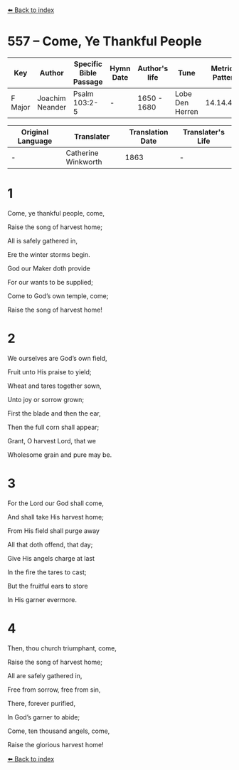 [⬅️ Back to index](../README.md)

# 557 – Come, Ye Thankful People

Key | Author   | Specific Bible Passage     |Hymn Date |Author's life |Tune |Metrical Pattern   |Composer/Source                                                                                        
-- | --------- | ---------------------------|----------|--------------|-----|-------------------|-------------   
F Major  | Joachim Neander      | Psalm 103:2-5 | -  | 1650 - 1680 | Lobe Den Herren | 14.14.4.7.8 | Chorale Book for England, 1863 

Original Language | Translater | Translation Date   | Translater's Life     
----------------- | --------- | --------------------|-------------   
\-  | Catherine Winkworth      | 1863 | -  | 1827 - 1878 



# 1

Come, ye thankful people, come,

Raise the song of harvest home;

All is safely gathered in,

Ere the winter storms begin.

God our Maker doth provide

For our wants to be supplied;

Come to God’s own temple, come;

Raise the song of harvest home!



# 2

We ourselves are God’s own field,

Fruit unto His praise to yield;

Wheat and tares together sown,

Unto joy or sorrow grown;

First the blade and then the ear,

Then the full corn shall appear;

Grant, O harvest Lord, that we

Wholesome grain and pure may be.



# 3

For the Lord our God shall come,

And shall take His harvest home;

From His field shall purge away

All that doth offend, that day;

Give His angels charge at last

In the fire the tares to cast;

But the fruitful ears to store

In His garner evermore.



# 4

Then, thou church triumphant, come,

Raise the song of harvest home;

All are safely gathered in,

Free from sorrow, free from sin,

There, forever purified,

In God’s garner to abide;

Come, ten thousand angels, come,

Raise the glorious harvest home!

[⬅️ Back to index](../README.md)
